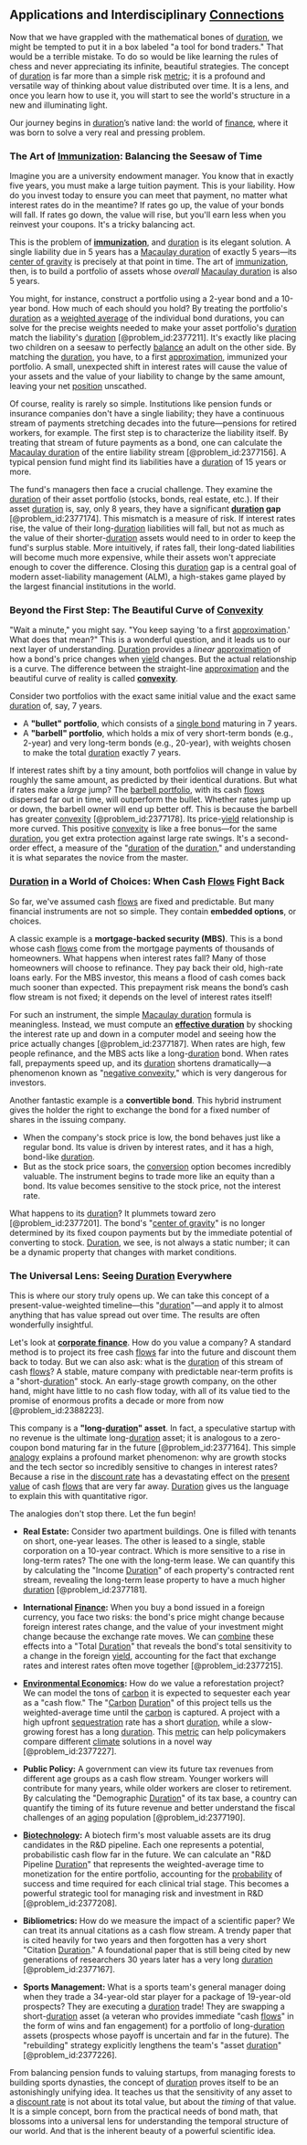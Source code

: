 ## Applications and Interdisciplinary [Connections](@article_id:193345)

Now that we have grappled with the mathematical bones of [duration](@article_id:145940), we might be tempted to put it in a box labeled "a tool for bond traders." That would be a terrible mistake. To do so would be like learning the rules of chess and never appreciating its infinite, beautiful strategies. The concept of [duration](@article_id:145940) is far more than a simple risk [metric](@article_id:274372); it is a profound and versatile way of thinking about value distributed over time. It is a lens, and once you learn how to use it, you will start to see the world's structure in a new and illuminating light.

Our journey begins in [duration](@article_id:145940)’s native land: the world of [finance](@article_id:144433), where it was born to solve a very real and pressing problem.

### The Art of [Immunization](@article_id:193306): Balancing the Seesaw of Time

Imagine you are a university endowment manager. You know that in exactly five years, you must make a large tuition payment. This is your liability. How do you invest today to ensure you can meet that payment, no matter what interest rates do in the meantime? If rates go up, the value of your bonds will fall. If rates go down, the value will rise, but you'll earn less when you reinvest your coupons. It's a tricky balancing act.

This is the problem of **[immunization](@article_id:193306)**, and [duration](@article_id:145940) is its elegant solution. A single liability due in 5 years has a [Macaulay duration](@article_id:145506) of exactly 5 years—its [center of gravity](@article_id:273025) is precisely at that point in time. The art of [immunization](@article_id:193306), then, is to build a portfolio of assets whose *overall* [Macaulay duration](@article_id:145506) is also 5 years.

You might, for instance, construct a portfolio using a 2-year bond and a 10-year bond. How much of each should you hold? By treating the portfolio's [duration](@article_id:145940) as a [weighted average](@article_id:143343) of the individual bond durations, you can solve for the precise weights needed to make your asset portfolio's [duration](@article_id:145940) match the liability's [duration](@article_id:145940) [@problem_id:2377211]. It's exactly like placing two children on a seesaw to perfectly [balance](@article_id:169031) an adult on the other side. By matching the [duration](@article_id:145940), you have, to a first [approximation](@article_id:165874), immunized your portfolio. A small, unexpected shift in interest rates will cause the value of your assets and the value of your liability to change by the same amount, leaving your net [position](@article_id:167295) unscathed.

Of course, reality is rarely so simple. Institutions like pension funds or insurance companies don't have a single liability; they have a continuous stream of payments stretching decades into the future—pensions for retired workers, for example. The first step is to characterize the liability itself. By treating that stream of future payments as a bond, one can calculate the [Macaulay duration](@article_id:145506) of the entire liability stream [@problem_id:2377156]. A typical pension fund might find its liabilities have a [duration](@article_id:145940) of 15 years or more.

The fund's managers then face a crucial challenge. They examine the [duration](@article_id:145940) of their asset portfolio (stocks, bonds, real estate, etc.). If their asset [duration](@article_id:145940) is, say, only 8 years, they have a significant **[duration](@article_id:145940) gap** [@problem_id:2377174]. This mismatch is a measure of risk. If interest rates rise, the value of their long-[duration](@article_id:145940) liabilities will fall, but not as much as the value of their shorter-[duration](@article_id:145940) assets would need to in order to keep the fund's surplus stable. More intuitively, if rates fall, their long-dated liabilities will become much more expensive, while their assets won't appreciate enough to cover the difference. Closing this [duration](@article_id:145940) gap is a central goal of modern asset-liability management (ALM), a high-stakes game played by the largest financial institutions in the world.

### Beyond the First Step: The Beautiful Curve of [Convexity](@article_id:138074)

"Wait a minute," you might say. "You keep saying 'to a first [approximation](@article_id:165874).' What does that mean?" This is a wonderful question, and it leads us to our next layer of understanding. [Duration](@article_id:145940) provides a *linear* [approximation](@article_id:165874) of how a bond's price changes when [yield](@article_id:197199) changes. But the actual relationship is a curve. The difference between the straight-line [approximation](@article_id:165874) and the beautiful curve of reality is called **[convexity](@article_id:138074)**.

Consider two portfolios with the exact same initial value and the exact same [duration](@article_id:145940) of, say, 7 years.
*   A **"bullet" portfolio**, which consists of a [single bond](@article_id:188067) maturing in 7 years.
*   A **"barbell" portfolio**, which holds a mix of very short-term bonds (e.g., 2-year) and very long-term bonds (e.g., 20-year), with weights chosen to make the total [duration](@article_id:145940) exactly 7 years.

If interest rates shift by a tiny amount, both portfolios will change in value by roughly the same amount, as predicted by their identical durations. But what if rates make a *large* jump? The [barbell portfolio](@article_id:138804), with its cash [flows](@article_id:161297) dispersed far out in time, will outperform the bullet. Whether rates jump up or down, the barbell owner will end up better off. This is because the barbell has greater [convexity](@article_id:138074) [@problem_id:2377178]. Its price-[yield](@article_id:197199) relationship is more curved. This positive [convexity](@article_id:138074) is like a free bonus—for the same [duration](@article_id:145940), you get extra protection against large rate swings. It's a second-order effect, a measure of the "[duration](@article_id:145940) of the [duration](@article_id:145940)," and understanding it is what separates the novice from the master.

### [Duration](@article_id:145940) in a World of Choices: When Cash [Flows](@article_id:161297) Fight Back

So far, we've assumed cash [flows](@article_id:161297) are fixed and predictable. But many financial instruments are not so simple. They contain **embedded options**, or choices.

A classic example is a **mortgage-backed security (MBS)**. This is a bond whose cash [flows](@article_id:161297) come from the mortgage payments of thousands of homeowners. What happens when interest rates fall? Many of those homeowners will choose to refinance. They pay back their old, high-rate loans early. For the MBS investor, this means a flood of cash comes back much sooner than expected. This prepayment risk means the bond’s cash flow stream is not fixed; it depends on the level of interest rates itself!

For such an instrument, the simple [Macaulay duration](@article_id:145506) formula is meaningless. Instead, we must compute an **[effective duration](@article_id:140224)** by shocking the interest rate up and down in a computer model and seeing how the price actually changes [@problem_id:2377187]. When rates are high, few people refinance, and the MBS acts like a long-[duration](@article_id:145940) bond. When rates fall, prepayments speed up, and its [duration](@article_id:145940) shortens dramatically—a phenomenon known as "[negative convexity](@article_id:138455)," which is very dangerous for investors.

Another fantastic example is a **convertible bond**. This hybrid instrument gives the holder the right to exchange the bond for a fixed number of shares in the issuing company.
*   When the company's stock price is low, the bond behaves just like a regular bond. Its value is driven by interest rates, and it has a high, bond-like [duration](@article_id:145940).
*   But as the stock price soars, the [conversion](@article_id:196486) option becomes incredibly valuable. The instrument begins to trade more like an equity than a bond. Its value becomes sensitive to the stock price, not the interest rate.

What happens to its [duration](@article_id:145940)? It plummets toward zero [@problem_id:2377201]. The bond's "[center of gravity](@article_id:273025)" is no longer determined by its fixed coupon payments but by the immediate potential of converting to stock. [Duration](@article_id:145940), we see, is not always a static number; it can be a dynamic property that changes with market conditions.

### The Universal Lens: Seeing [Duration](@article_id:145940) Everywhere

This is where our story truly opens up. We can take this concept of a present-value-weighted timeline—this "[duration](@article_id:145940)"—and apply it to almost anything that has value spread out over time. The results are often wonderfully insightful.

Let's look at **[corporate finance](@article_id:147202)**. How do you value a company? A standard method is to project its free cash [flows](@article_id:161297) far into the future and discount them back to today. But we can also ask: what is the [duration](@article_id:145940) of this stream of cash [flows](@article_id:161297)? A stable, mature company with predictable near-term profits is a "short-[duration](@article_id:145940)" stock. An early-stage growth company, on the other hand, might have little to no cash flow today, with all of its value tied to the promise of enormous profits a decade or more from now [@problem_id:2388223].

This company is a **"long-[duration](@article_id:145940)" asset**. In fact, a speculative startup with no revenue is the ultimate long-[duration](@article_id:145940) asset; it is analogous to a zero-coupon bond maturing far in the future [@problem_id:2377164]. This simple [analogy](@article_id:149240) explains a profound market phenomenon: why are growth stocks and the tech sector so incredibly sensitive to changes in interest rates? Because a rise in the [discount rate](@article_id:145380) has a devastating effect on the [present value](@article_id:140669) of cash [flows](@article_id:161297) that are very far away. [Duration](@article_id:145940) gives us the language to explain this with quantitative rigor.

The analogies don't stop there. Let the fun begin!

*   **Real Estate:** Consider two apartment buildings. One is filled with tenants on short, one-year leases. The other is leased to a single, stable corporation on a 10-year contract. Which is more sensitive to a rise in long-term rates? The one with the long-term lease. We can quantify this by calculating the "Income [Duration](@article_id:145940)" of each property's contracted rent stream, revealing the long-term lease property to have a much higher [duration](@article_id:145940) [@problem_id:2377181].

*   **International [Finance](@article_id:144433):** When you buy a bond issued in a foreign currency, you face two risks: the bond's price might change because foreign interest rates change, and the value of your investment might change because the exchange rate moves. We can [combine](@article_id:263454) these effects into a "Total [Duration](@article_id:145940)" that reveals the bond's total sensitivity to a change in the foreign [yield](@article_id:197199), accounting for the fact that exchange rates and interest rates often move together [@problem_id:2377215].

*   **[Environmental Economics](@article_id:191607):** How do we value a reforestation project? We can model the tons of [carbon](@article_id:149718) it is expected to sequester each year as a "cash flow." The "[Carbon](@article_id:149718) [Duration](@article_id:145940)" of this project tells us the weighted-average time until the [carbon](@article_id:149718) is captured. A project with a high upfront [sequestration](@article_id:270806) rate has a short [duration](@article_id:145940), while a slow-growing forest has a long [duration](@article_id:145940). This [metric](@article_id:274372) can help policymakers compare different [climate](@article_id:144739) solutions in a novel way [@problem_id:2377227].

*   **Public Policy:** A government can view its future tax revenues from different age groups as a cash flow stream. Younger workers will contribute for many years, while older workers are closer to retirement. By calculating the "Demographic [Duration](@article_id:145940)" of its tax base, a country can quantify the timing of its future revenue and better understand the fiscal challenges of an [aging](@article_id:276453) population [@problem_id:2377190].

*   **[Biotechnology](@article_id:140571):** A biotech firm's most valuable assets are its drug candidates in the R&D pipeline. Each one represents a potential, probabilistic cash flow far in the future. We can calculate an "R&D Pipeline [Duration](@article_id:145940)" that represents the weighted-average time to monetization for the entire portfolio, accounting for the [probability](@article_id:263106) of success and time required for each clinical trial stage. This becomes a powerful strategic tool for managing risk and investment in R&D [@problem_id:2377208].

*   **Bibliometrics:** How do we measure the impact of a scientific paper? We can treat its annual citations as a cash flow stream. A trendy paper that is cited heavily for two years and then forgotten has a very short "Citation [Duration](@article_id:145940)." A foundational paper that is still being cited by new generations of researchers 30 years later has a very long [duration](@article_id:145940) [@problem_id:2377167].

*   **Sports Management:** What is a sports team's general manager doing when they trade a 34-year-old star player for a package of 19-year-old prospects? They are executing a [duration](@article_id:145940) trade! They are swapping a short-[duration](@article_id:145940) asset (a veteran who provides immediate "cash [flows](@article_id:161297)" in the form of wins and fan engagement) for a portfolio of long-[duration](@article_id:145940) assets (prospects whose payoff is uncertain and far in the future). The "rebuilding" strategy explicitly lengthens the team's "asset [duration](@article_id:145940)" [@problem_id:2377226].

From balancing pension funds to valuing startups, from managing forests to building sports dynasties, the concept of [duration](@article_id:145940) proves itself to be an astonishingly unifying idea. It teaches us that the sensitivity of any asset to a [discount rate](@article_id:145380) is not about its total value, but about the *timing* of that value. It is a simple concept, born from the practical needs of bond math, that blossoms into a universal lens for understanding the temporal structure of our world. And that is the inherent beauty of a powerful scientific idea.